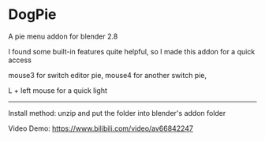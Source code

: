 # DogPie
A pie menu addon for blender 2.8

I found some built-in features quite helpful, so I made this addon for a quick access

mouse3 for switch editor pie,
mouse4 for another switch pie,

L + left mouse for a quick light

------------------------------------------------------------------------------
Install method:
unzip and put the folder into blender's addon folder

Video Demo:
https://www.bilibili.com/video/av66842247
